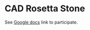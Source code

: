 # CAD Rosetta Stone

See [Google docs](https://docs.google.com/spreadsheets/d/1kmfl8tHVg8H0676TVM57HdDVyNYLF3GZ_5YaxzgSLHA/edit#gid=0) link to participate.
